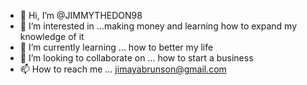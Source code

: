 - 👋 Hi, I’m @JIMMYTHEDON98
- 👀 I’m interested in ...making money and learning how to expand my knowledge of it 
- 🌱 I’m currently learning ... how to better my life 
- 💞️ I’m looking to collaborate on ... how to start a business 
- 📫 How to reach me ... jimayabrunson@gmail.com

<!---
JIMMYTHEDON98/JIMMYTHEDON98 is a ✨ special ✨ repository because its `README.md` (this file) appears on your GitHub profile.
You can click the Preview link to take a look at your changes.
--->
